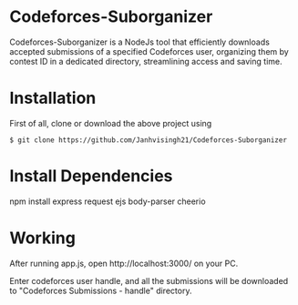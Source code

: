 # Codeforces-Suborganizer
Codeforces-Suborganizer is a NodeJs tool that efficiently downloads
accepted submissions of a specified Codeforces user, organizing
them by contest ID in a dedicated directory, streamlining access and
saving time.

# Installation
First of all, clone or download the above project using

```$ git clone https://github.com/Janhvisingh21/Codeforces-Suborganizer```

# Install Dependencies
npm install express request ejs body-parser cheerio

# Working
After running app.js, open http://localhost:3000/ on your PC.

Enter codeforces user handle, and all the submissions will be downloaded to "Codeforces Submissions - handle" directory.
